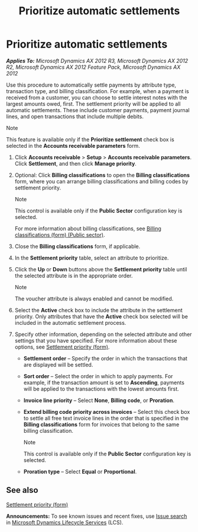 ﻿---
title: Prioritize automatic settlements
TOCTitle: Prioritize automatic settlements
ms:assetid: c1238d5f-4bef-4ff7-ab1c-5174fe0f6c6b
ms:mtpsurl: https://technet.microsoft.com/en-us/library/Hh242829(v=AX.60)
ms:contentKeyID: 36059268
ms.date: 04/18/2014
mtps_version: v=AX.60
f1_keywords:
- prioritize settlements
- settlement priority
- settlement order
---

# Prioritize automatic settlements 


_**Applies To:** Microsoft Dynamics AX 2012 R3, Microsoft Dynamics AX 2012 R2, Microsoft Dynamics AX 2012 Feature Pack, Microsoft Dynamics AX 2012_

Use this procedure to automatically settle payments by attribute type, transaction type, and billing classification. For example, when a payment is received from a customer, you can choose to settle interest notes with the largest amounts owed, first. The settlement priority will be applied to all automatic settlements. These include customer payments, payment journal lines, and open transactions that include multiple debits.


> [!NOTE]
> <P>This feature is available only if the <STRONG>Prioritize settlement</STRONG> check box is selected in the <STRONG>Accounts receivable parameters</STRONG> form.</P>



1.  Click **Accounts receivable** \> **Setup** \> **Accounts receivable parameters**. Click **Settlement**, and then click **Manage priority**.

2.  Optional: Click **Billing classifications** to open the **Billing classifications** form, where you can arrange billing classifications and billing codes by settlement priority.
    

    > [!NOTE]
    > <P>This control is available only if the <STRONG>Public Sector</STRONG> configuration key is selected.</P>

    
    For more information about billing classifications, see [Billing classifications (form) (Public sector)](https://technet.microsoft.com/en-us/library/hh208608\(v=ax.60\)).

3.  Close the **Billing classifications** form, if applicable.

4.  In the **Settlement priority** table, select an attribute to prioritize.

5.  Click the **Up** or **Down** buttons above the **Settlement priority** table until the selected attribute is in the appropriate order.
    

    > [!NOTE]
    > <P>The voucher attribute is always enabled and cannot be modified.</P>



6.  Select the **Active** check box to include the attribute in the settlement priority. Only attributes that have the **Active** check box selected will be included in the automatic settlement process.

7.  Specify other information, depending on the selected attribute and other settings that you have specified. For more information about these options, see [Settlement priority (form)](https://technet.microsoft.com/en-us/library/hh208717\(v=ax.60\)).
    
      - **Settlement order** – Specify the order in which the transactions that are displayed will be settled.
    
      - **Sort order** – Select the order in which to apply payments. For example, if the transaction amount is set to **Ascending**, payments will be applied to the transactions with the lowest amounts first.
    
      - **Invoice line priority** – Select **None**, **Billing code**, or **Proration**.
    
      - **Extend billing code priority across invoices** – Select this check box to settle all free text invoice lines in the order that is specified in the **Billing classifications** form for invoices that belong to the same billing classification.
        

        > [!NOTE]
        > <P>This control is available only if the <STRONG>Public Sector</STRONG> configuration key is selected.</P>

    
      - **Proration type** – Select **Equal** or **Proportional**.

## See also

[Settlement priority (form)](https://technet.microsoft.com/en-us/library/hh208717\(v=ax.60\))

  
**Announcements:** To see known issues and recent fixes, use [Issue search](http://go.microsoft.com/fwlink/?linkid=389258) in [Microsoft Dynamics Lifecycle Services](http://go.microsoft.com/fwlink/?linkid=306505) (LCS).

